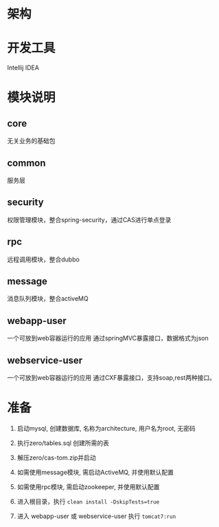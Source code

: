 架构
====


# 开发工具

Intellij IDEA

# 模块说明

## core
无关业务的基础包

## common
服务层

## security
权限管理模块，整合spring-security，通过CAS进行单点登录

## rpc
远程调用模块，整合dubbo

## message
消息队列模块，整合activeMQ

## webapp-user
一个可放到web容器运行的应用
通过springMVC暴露接口，数据格式为json

## webservice-user
一个可放到web容器运行的应用
通过CXF暴露接口，支持soap,rest两种接口。

# 准备

1. 启动mysql, 创建数据库, 名称为architecture, 用户名为root, 无密码

2. 执行zero/tables.sql 创建所需的表

3. 解压zero/cas-tom.zip并启动

4. 如需使用message模块, 需启动ActiveMQ, 并使用默认配置

5. 如需使用rpc模块, 需启动zookeeper, 并使用默认配置

6. 进入根目录，执行 `clean install -DskipTests=true`

7. 进入 webapp-user 或 webservice-user 执行 `tomcat7:run`


